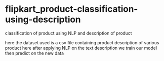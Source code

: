# flipkart_product-classification-using-description
classification of product using NLP and description of product 



here the dataset used is a csv file containing product description of various product here after applying NLP on the text description we train our model then predict on the new data

